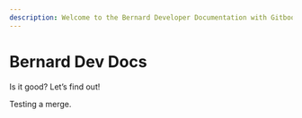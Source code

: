 ```yaml
---
description: Welcome to the Bernard Developer Documentation with Gitbook.
---
```


# Bernard Dev Docs

Is it good? Let’s find out!

Testing a merge.
